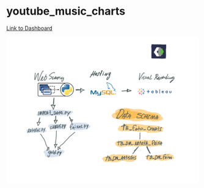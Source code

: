 # youtube_music_charts
 
[Link to Dashboard](https://public.tableau.com/app/profile/patrickbarbosa/viz/YoutubeMusicChartsAnalysis/Histria1)

![schema](https://github.com/patrickbarbosa/youtube_music_charts/blob/af47ea209ab031bb8d2b99acc6eebc045f026fa6/schema.png)



